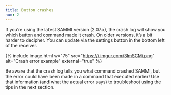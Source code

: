 ```yaml
---
title: Button crashes
num: 2
---
```


If you’re using the latest SAMMI version (2.07.x), the crash log will show you which button and command made it crash. On older versions, it’s a bit harder to decipher. You can update via the settings button in the bottom left of the receiver.

{% include image.html w="75" src="https://i.imgur.com/3lmSCMi.png" alt="Crash error example" external="true" %}

Be aware that the crash log tells you what command crashed SAMMI, but the error could have been made in a command that executed earlier! Use that information (and what the actual error says) to troubleshoot using the tips in the next section.
